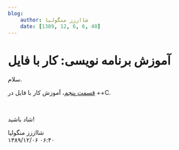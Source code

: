 ```yaml
---
blog:
    author: شااززز منگولیا
    date: [1389, 12, 6, 6, 40]
---
```

# آموزش برنامه نویسی: کار با فایل

<div class="cnt">
سلام.<p></p>
<p><a href="http://s1.picofile.com/file/6380064384/File.pdf.html" title="قسمت پنجم">قسمت پنجم</a>، آموزش کار با فایل در ++C.</p>
<p><br/></p>
<p>شاد باشید!</p>
</div>

<div class="blog-info">
    <div class="blog-author">شااززز منگولیا</div>
    <div class="blog-date">۱۳۸۹/۱۲/۰۶ ۰۶:۴۰</div>
</div>

